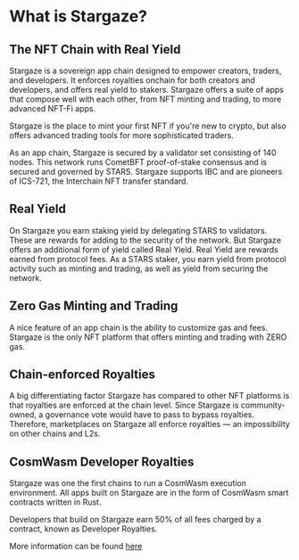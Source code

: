 # What is Stargaze?

## The NFT Chain with Real Yield

Stargaze is a sovereign app chain designed to empower creators, traders, and developers. It enforces royalties onchain for both creators and developers, and offers real yield to stakers. Stargaze offers a suite of apps that compose well with each other, from NFT minting and trading, to more advanced NFT-Fi apps.

Stargaze is the place to mint your first NFT if you're new to crypto, but also offers advanced trading tools for more sophisticated traders.

As an app chain, Stargaze is secured by a validator set consisting of 140 nodes. This network runs CometBFT proof-of-stake consensus and is secured and governed by STARS. Stargaze supports IBC and are pioneers of ICS-721, the Interchain NFT transfer standard.

## Real Yield

On Stargaze you earn staking yield by delegating STARS to validators. These are rewards for adding to the security of the network. But Stargaze offers an additional form of yield called Real Yield. Real Yield are rewards earned from protocol fees. As a STARS staker, you earn yield from protocol activity such as minting and trading, as well as yield from securing the network.

## Zero Gas Minting and Trading

A nice feature of an app chain is the ability to customize gas and fees. Stargaze is the only NFT platform that offers minting and trading with ZERO gas. 

## Chain-enforced Royalties

A big differentiating factor Stargaze has compared to other NFT platforms is that royalties are enforced at the chain level. Since Stargaze is community-owned, a governance vote would have to pass to bypass royalties. Therefore, marketplaces on Stargaze all enforce royalties — an impossibility on other chains and L2s.

## CosmWasm Developer Royalties

Stargaze was one the first chains to run a CosmWasm execution environment. All apps built on Stargaze are in the form of CosmWasm smart contracts written in Rust.

Developers that build on Stargaze earn 50% of all fees charged by a contract, known as Developer Royalties.

More information can be found [here](https://docs.stargaze.zone/introduction/what-is-stargaze)
